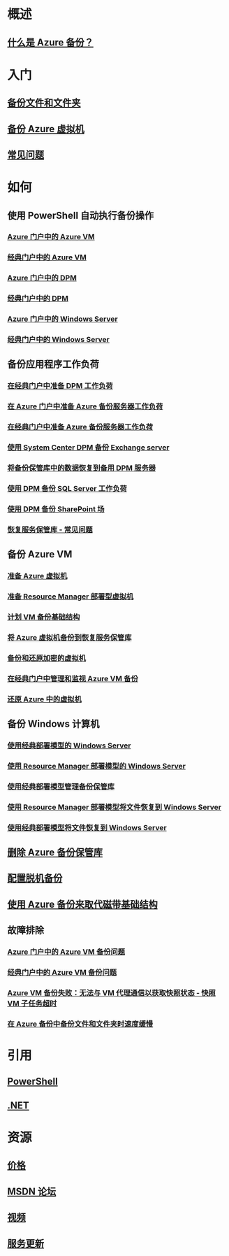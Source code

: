 # 概述
## [什么是 Azure 备份？](./backup-introduction-to-azure-backup.md)
# 入门
## [备份文件和文件夹](./backup-try-azure-backup-in-10-mins.md)
## [备份 Azure 虚拟机](./backup-azure-vms-first-look.md)
## [常见问题](./backup-azure-backup-faq.md)
# 如何
## 使用 PowerShell 自动执行备份操作
### [Azure 门户中的 Azure VM](./backup-azure-vms-automation.md)
### [经典门户中的 Azure VM](./backup-azure-vms-classic-automation.md)
### [Azure 门户中的 DPM](./backup-dpm-automation.md)
### [经典门户中的 DPM](./backup-dpm-automation-classic.md)
### [Azure 门户中的 Windows Server](./backup-client-automation.md)
### [经典门户中的 Windows Server](./backup-client-automation-classic.md)
## 备份应用程序工作负荷
### [在经典门户中准备 DPM 工作负荷](./backup-azure-dpm-introduction-classic.md)
### [在 Azure 门户中准备 Azure 备份服务器工作负荷](./backup-azure-microsoft-azure-backup.md)
### [在经典门户中准备 Azure 备份服务器工作负荷](./backup-azure-microsoft-azure-backup-classic.md)
### [使用 System Center DPM 备份 Exchange server](./backup-azure-backup-exchange-server.md)
### [将备份保管库中的数据恢复到备用 DPM 服务器](./backup-azure-alternate-dpm-server.md)
### [使用 DPM 备份 SQL Server 工作负荷](./backup-azure-backup-sql.md)
### [使用 DPM 备份 SharePoint 场](./backup-azure-backup-sharepoint.md)
### [恢复服务保管库 - 常见问题](./backup-azure-backup-ibiza-faq.md)
## 备份 Azure VM
### [准备 Azure 虚拟机](./backup-azure-vms-prepare.md)
### [准备 Resource Manager 部署型虚拟机](./backup-azure-arm-vms-prepare.md)
### [计划 VM 备份基础结构](./backup-azure-vms-introduction.md)
### [将 Azure 虚拟机备份到恢复服务保管库](backup-azure-vms.md)
### [备份和还原加密的虚拟机](./backup-azure-vms-encryption.md)
### [在经典门户中管理和监视 Azure VM 备份](./backup-azure-manage-vms-classic.md)
### [还原 Azure 中的虚拟机](./backup-azure-restore-vms.md)
## 备份 Windows 计算机
### [使用经典部署模型的 Windows Server](./backup-configure-vault-classic.md)
### [使用 Resource Manager 部署模型的 Windows Server](./backup-configure-vault.md)
### [使用经典部署模型管理备份保管库](./backup-azure-manage-windows-server-classic.md)

### [使用 Resource Manager 部署模型将文件恢复到 Windows Server](./backup-azure-restore-windows-server.md)
### [使用经典部署模型将文件恢复到 Windows Server](./backup-azure-restore-windows-server-classic.md)

## [删除 Azure 备份保管库](./backup-azure-delete-vault.md)
## [配置脱机备份](./backup-azure-backup-import-export.md)
## [使用 Azure 备份来取代磁带基础结构](./backup-azure-backup-cloud-as-tape.md)
## 故障排除
### [Azure 门户中的 Azure VM 备份问题](./backup-azure-vms-troubleshoot.md)
### [经典门户中的 Azure VM 备份问题](./backup-azure-vms-troubleshoot-classic.md)
### [Azure VM 备份失败：无法与 VM 代理通信以获取快照状态 - 快照 VM 子任务超时](./backup-azure-troubleshoot-vm-backup-fails-snapshot-timeout.md)
### [在 Azure 备份中备份文件和文件夹时速度缓慢](./backup-azure-troubleshoot-slow-backup-performance-issue.md)

# 引用
## [PowerShell](/powershell/resourcemanager/azurerm.recoveryservices.backup/v2.3.0/azurerm.recoveryservices.backup)
## [.NET](/dotnet/api/microsoft.azure.management.recoveryservices.backup)

# 资源
## [价格](https://azure.microsoft.com/pricing/details/backup/)
## [MSDN 论坛](https://social.msdn.microsoft.com/Forums/en-US/home?forum=windowsazureonlinebackup) 
## [视频](https://azure.microsoft.com/documentation/videos/index/?services=backup) 
## [服务更新](https://azure.microsoft.com/updates/?product=backup)